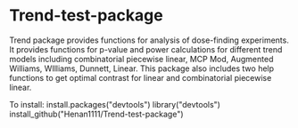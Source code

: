 # Trend-test-package

Trend package provides functions for analysis of dose-finding experiments. It provides functions for p-value and power calculations for different trend models including combinatorial piecewise linear, MCP Mod, Augmented Williams, WIlliams, Dunnett, Linear. This package also includes two help functions to get optimal contrast for linear and combinatorial piecewise linear.

To install:
                 install.packages("devtools")
                 library("devtools")
                 install_github("Henan1111/Trend-test-package")

